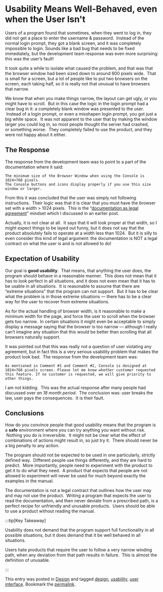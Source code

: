 #  Usability Means Well-Behaved, even when the User Isn't

Users of a program found that sometimes, when they went to log in, they did not get a place to enter the username & password.  Instead of the normal login prompt, they got a blank screen, and it was completely impossible to login. Sounds like a bad bug that needs to be fixed immediately, but the development team response was even more surprising: this was the user’s fault!  

It took quite a while to isolate what caused the problem, and that was that the browser window had been sized down to around 600 pixels wide.  That is small for a screen, but a lot of people like to put two browsers on the screen, each taking half, so it is really not that unusual to have browsers that narrow. 

We know that when you make things narrow, the layout can get ugly, or you might have to scroll.  But in this case the logic in the login prompt had a clear bug in it: a completely blank window was presented to the user.  Instead of a login prompt, or even a misshapen login prompt, you got just a big white space.  It was not apparent to the user that by making the window larger you could log in, so most people thought the server had crashed, or something worse.  They completely failed to use the product, and they were not happy about it either.

## The Response

The response from the development team was to point to a part of the documentation where it said:  

```
The minimum size of the Browser Window when using the Console is 1024×768 pixels. 
The Console buttons and icons display properly if you use this size window or larger.
```
  
From this it was concluded that the user was simply not following instructions.  Their logic was that it is clear that you must have the browser set with a width > 1024 pixels.  This is the “[documentation as legal agreement](https://agiletribe.purplehillsbooks.com/2012/08/13/documentation-and-legal-contracts/)” mindset which I discussed in an earlier post.  

Actually, it is not clear at all.  It says that it will look proper at that width, so I might expect things to be layed out funny, but it does not say that the product absolutely fails to operate at a width less than 1024.  But it is silly to even consider this kind of legal argument: the documentation is NOT a legal contract on what the user is and is not allowed to do!

## Expectation of Usability

Our goal is **good usability**.  That means, that anything the user does, the program should behave in a reasonable manner.  This does not mean that it has to look perfect in all situations, and it does not even mean that it has to be usable in all situations.  It is reasonable to assume that there are “extreme situations” that the program can not support.  But it has to be clear what the problem is in those extreme situations — there has to be a clear way for the user to recover from extreme situations.  

As for the actual handling of browser width, is it reasonable to make a minimum width for the page, and force the user to scroll when the browser gets too narrow.  In certain situations it might even be acceptable to simply display a message saying that the browser is too narrow — although I really can’t imagine any situation that this would be better than scrolling that all browsers naturally support.  

It was pointed out that this was really not a question of user violating any agreement, but in fact this is a very serious usability problem that makes the product look bad.  The response from the development team was:  

```
As mentioned in Comment #1 and Comment #2, Console is designed at 1024×768 pixels screen. Please let me know whether customer requested this feature. If no customer is requested, we will give priority to other things.
```

I am not kidding.  This was the actual response after many people had discussed over _an 18 month period_.  The conclusion was: user breaks the law, user pays the consequences.  It is their fault.

## Conclusions

How do you convince people that good usability means that the program is a **safe** environment where you can try anything you want without risk.  Nothing you do is irreversible.  It might not be clear what the effect of combinations of actions might result in, so just try it.  There should never be a big penalty to any action.

The program should not be expected to be used in one particularly, strictly defined way.  Different people use things differently, and they are hard to predict.  More importantly, people need to experiment with the product to get it to do what they need.  A product that expects that people are not allowed to experiment will never be used for much beyond exactly the examples in the manual.  

The documentation is not a legal contract that outlines how the user may and may not use the product.  Writing a program that expects the user to read the documentation, and then never deviate from a prescribed path, is a perfect recipe for unfriendly and unusable products.  Users should be able to use a product without reading the manual.

:::tip[Key Takeaway]

Usability does not demand that the program support full functionality in all possible situations, but it does demand that it be well behaved in all situations.  

Users hate products that require the user to follow a very narrow winding path, when any deviation from that path results in failure.  This is almost the definition of unusable.

:::

This entry was posted in [Design](https://agiletribe.purplehillsbooks.com/category/design/) and tagged [design](https://agiletribe.purplehillsbooks.com/tag/design/), [usability](https://agiletribe.purplehillsbooks.com/tag/usability/), [user interface](https://agiletribe.purplehillsbooks.com/tag/user-interface/). Bookmark the [permalink](https://agiletribe.purplehillsbooks.com/2013/03/26/usability-means-well-behaved-even-when-the-user-isnt/ "Permalink to Usability Means Well-Behaved, even when the User Isn't").